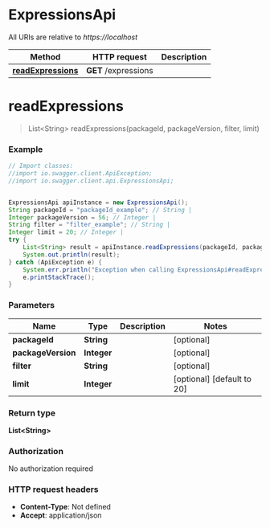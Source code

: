 # ExpressionsApi

All URIs are relative to *https://localhost*

Method | HTTP request | Description
------------- | ------------- | -------------
[**readExpressions**](ExpressionsApi.md#readExpressions) | **GET** /expressions | 


<a name="readExpressions"></a>
# **readExpressions**
> List&lt;String&gt; readExpressions(packageId, packageVersion, filter, limit)



### Example
```java
// Import classes:
//import io.swagger.client.ApiException;
//import io.swagger.client.api.ExpressionsApi;


ExpressionsApi apiInstance = new ExpressionsApi();
String packageId = "packageId_example"; // String | 
Integer packageVersion = 56; // Integer | 
String filter = "filter_example"; // String | 
Integer limit = 20; // Integer | 
try {
    List<String> result = apiInstance.readExpressions(packageId, packageVersion, filter, limit);
    System.out.println(result);
} catch (ApiException e) {
    System.err.println("Exception when calling ExpressionsApi#readExpressions");
    e.printStackTrace();
}
```

### Parameters

Name | Type | Description  | Notes
------------- | ------------- | ------------- | -------------
 **packageId** | **String**|  | [optional]
 **packageVersion** | **Integer**|  | [optional]
 **filter** | **String**|  | [optional]
 **limit** | **Integer**|  | [optional] [default to 20]

### Return type

**List&lt;String&gt;**

### Authorization

No authorization required

### HTTP request headers

 - **Content-Type**: Not defined
 - **Accept**: application/json

